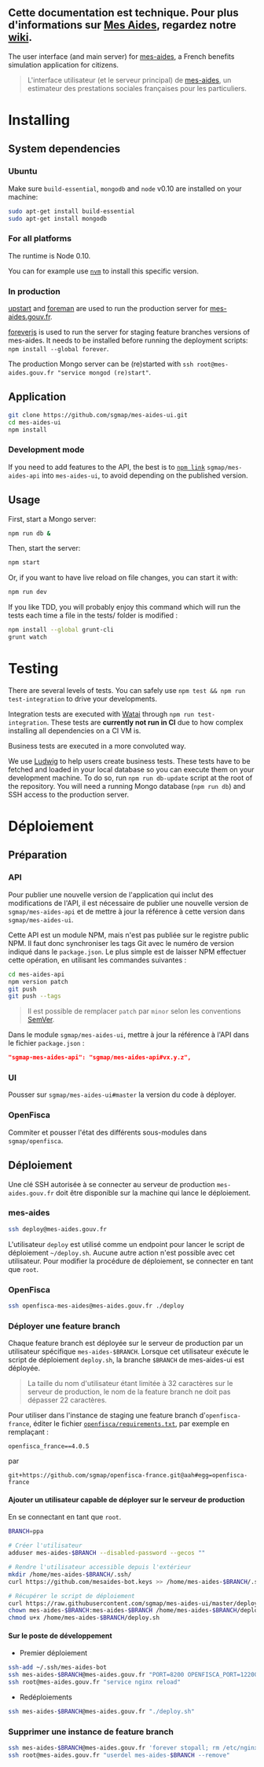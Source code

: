 ## Cette documentation est technique. Pour plus d'informations sur [Mes Aides](https://mes-aides.gouv.fr), regardez notre [wiki](https://github.com/sgmap/mes-aides-ui/wiki).

The user interface (and main server) for [mes-aides](https://mes-aides.gouv.fr), a French benefits simulation application for citizens.

> L'interface utilisateur (et le serveur principal) de [mes-aides](https://mes-aides.gouv.fr), un estimateur des prestations sociales françaises pour les particuliers.


Installing
==========

System dependencies
-------------------

### Ubuntu

Make sure `build-essential`, `mongodb` and `node` v0.10 are installed on your machine:

```sh
sudo apt-get install build-essential
sudo apt-get install mongodb
```

### For all platforms

The runtime is Node 0.10.

You can for example use [`nvm`](https://github.com/creationix/nvm) to install this specific version.


### In production

[upstart](http://upstart.ubuntu.com/index.html) and [foreman](http://theforeman.org/) are used to run the production server for [mes-aides.gouv.fr](https://mes-aides.gouv.fr/).

[foreverjs](https://github.com/foreverjs/forever) is used to run the server for staging feature branches versions of mes-aides. It needs to be installed before running the deployment scripts: `npm install --global forever`.

The production Mongo server can be (re)started with `ssh root@mes-aides.gouv.fr "service mongod (re)start"`.

Application
-----------

```sh
git clone https://github.com/sgmap/mes-aides-ui.git
cd mes-aides-ui
npm install
```

### Development mode

If you need to add features to the API, the best is to [`npm link`](https://docs.npmjs.com/cli/link) `sgmap/mes-aides-api` into `mes-aides-ui`, to avoid depending on the published version.


Usage
-----

First, start a Mongo server:

```sh
npm run db &
```

Then, start the server:

```sh
npm start
```

Or, if you want to have live reload on file changes, you can start it with:

```sh
npm run dev
```

If you like TDD, you will probably enjoy this command which will run the tests each time a file in the tests/ folder is modified :

```sh
npm install --global grunt-cli
grunt watch
```


Testing
=======

There are several levels of tests. You can safely use `npm test && npm run test-integration` to drive your developments.

Integration tests are executed with [Watai](https://github.com/MattiSG/Watai) through `npm run test-integration`. These tests are **currently not run in CI** due to how complex installing all dependencies on a CI VM is.

Business tests are executed in a more convoluted way.

We use [Ludwig](https://github.com/sgmap/ludwig-ui) to help users create business tests. These tests have to be fetched and loaded in your local database so you can execute them on your development machine.
To do so, run `npm run db-update` script at the root of the repository. You will need a running Mongo database (`npm run db`) and SSH access to the production server.


Déploiement
===========

Préparation
-----------

### API

Pour publier une nouvelle version de l'application qui inclut des modifications de l'API, il est nécessaire de publier une nouvelle version de `sgmap/mes-aides-api` et de mettre à jour la référence à cette version dans `sgmap/mes-aides-ui`.

Cette API est un module NPM, mais n'est pas publiée sur le registre public NPM. Il faut donc synchroniser les tags Git avec le numéro de version indiqué dans le `package.json`. Le plus simple est de laisser NPM effectuer cette opération, en utilisant les commandes suivantes :

```sh
cd mes-aides-api
npm version patch
git push
git push --tags
```

> Il est possible de remplacer `patch` par `minor` selon les conventions [SemVer](http://semver.org).

Dans le module `sgmap/mes-aides-ui`, mettre à jour la référence à l'API dans le fichier `package.json` :

```json
"sgmap-mes-aides-api": "sgmap/mes-aides-api#vx.y.z",
```

### UI

Pousser sur `sgmap/mes-aides-ui#master` la version du code à déployer.


### OpenFisca

Commiter et pousser l'état des différents sous-modules dans `sgmap/openfisca`.



Déploiement
-----------

Une clé SSH autorisée à se connecter au serveur de production `mes-aides.gouv.fr` doit être disponible sur la machine qui lance le déploiement.


### mes-aides

```sh
ssh deploy@mes-aides.gouv.fr
```

L'utilisateur `deploy` est utilisé comme un endpoint pour lancer le script de déploiement `~/deploy.sh`. Aucune autre action n'est possible avec cet utilisateur. Pour modifier la procédure de déploiement, se connecter en tant que `root`.

### OpenFisca

```sh
ssh openfisca-mes-aides@mes-aides.gouv.fr ./deploy
```

### Déployer une feature branch


Chaque feature branch est déployée sur le serveur de production par un utilisateur spécifique `mes-aides-$BRANCH`. Lorsque cet utilisateur exécute le script de déploiement `deploy.sh`, la branche `$BRANCH` de mes-aides-ui est déployée.

> La taille du nom d'utilisateur étant limitée à 32 caractères sur le serveur de production, le nom de la feature branch ne doit pas dépasser 22 caractères.

Pour utiliser dans l'instance de staging une feature branch d'`openfisca-france`, éditer le fichier [`openfisca/requirements.txt`](openfisca/requirements.txt), par exemple en remplaçant :

```
openfisca_france==4.0.5
```
par
```
git+https://github.com/sgmap/openfisca-france.git@aah#egg=openfisca-france
```

#### Ajouter un utilisateur capable de déployer sur le serveur de production

En se connectant en tant que `root`.

```sh
BRANCH=ppa

# Créer l'utilisateur
adduser mes-aides-$BRANCH --disabled-password --gecos ""

# Rendre l'utilisateur accessible depuis l'extérieur
mkdir /home/mes-aides-$BRANCH/.ssh/
curl https://github.com/mesaides-bot.keys >> /home/mes-aides-$BRANCH/.ssh/authorized_keys

# Récupérer le script de déploiement
curl https://raw.githubusercontent.com/sgmap/mes-aides-ui/master/deploy.sh > /home/mes-aides-$BRANCH/deploy.sh
chown mes-aides-$BRANCH:mes-aides-$BRANCH /home/mes-aides-$BRANCH/deploy.sh
chmod u+x /home/mes-aides-$BRANCH/deploy.sh
```

#### Sur le poste de développement

- Premier déploiement
```sh
ssh-add ~/.ssh/mes-aides-bot
ssh mes-aides-$BRANCH@mes-aides.gouv.fr "PORT=8200 OPENFISCA_PORT=12200 ./deploy.sh"
ssh root@mes-aides.gouv.fr "service nginx reload"
```

- Redéploiements
```sh
ssh mes-aides-$BRANCH@mes-aides.gouv.fr "./deploy.sh"
```

### Supprimer une instance de feature branch

```sh
ssh mes-aides-$BRANCH@mes-aides.gouv.fr 'forever stopall; rm /etc/nginx/conf.d/$(whoami).conf'
ssh root@mes-aides.gouv.fr "userdel mes-aides-$BRANCH --remove"
```
